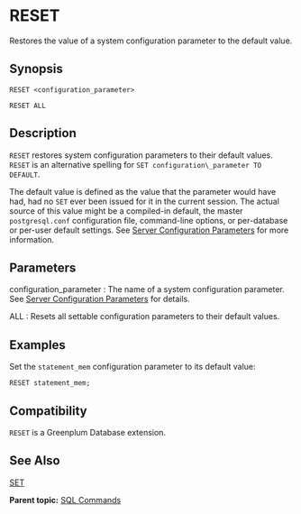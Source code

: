 # RESET 

Restores the value of a system configuration parameter to the default value.

## <a id="section2"></a>Synopsis 

``` {#sql_command_synopsis}
RESET <configuration_parameter>

RESET ALL
```

## <a id="section3"></a>Description 

`RESET` restores system configuration parameters to their default values. `RESET` is an alternative spelling for `SET configuration\_parameter TO DEFAULT`.

The default value is defined as the value that the parameter would have had, had no `SET` ever been issued for it in the current session. The actual source of this value might be a compiled-in default, the master `postgresql.conf` configuration file, command-line options, or per-database or per-user default settings. See [Server Configuration Parameters](../config_params/guc_config.html) for more information.

## <a id="section4"></a>Parameters 

configuration\_parameter
:   The name of a system configuration parameter. See [Server Configuration Parameters](../config_params/guc_config.html) for details.

ALL
:   Resets all settable configuration parameters to their default values.

## <a id="section5"></a>Examples 

Set the `statement_mem` configuration parameter to its default value:

```
RESET statement_mem; 
```

## <a id="section6"></a>Compatibility 

`RESET` is a Greenplum Database extension.

## <a id="section7"></a>See Also 

[SET](SET.html)

**Parent topic:** [SQL Commands](../sql_commands/sql_ref.html)

